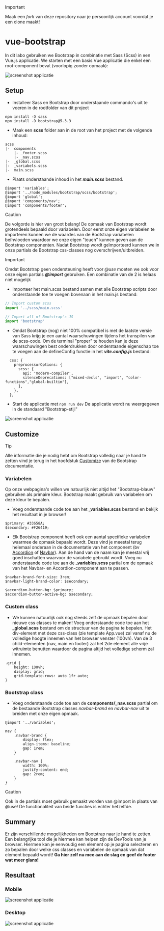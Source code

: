 > [!IMPORTANT]
> Maak een *fork* van deze repository naar je persoonlijk account voordat je een clone maakt!

# vue-bootstrap

In dit labo gebruiken we Bootstrap in combinatie met Sass (Scss) in een Vue.js applicatie. We starten met een basis Vue applicatie die enkel een root-component bevat (voorlopig zonder opmaak):

![screenshot applicatie](/opgave/before.png)

## Setup

- Installeer Sass en Bootstrap door onderstaande commando's uit te voeren in de rootfolder van dit project
```
npm install -D sass
npm install -D bootstrap@5.3.3
```
- Maak een **scss** folder aan in de root van het project met de volgende inhoud:
```
scss
|-  components
    |- _footer.scss
    |- _nav.scss
|-  _global.scss
|-  _variabels.scss
|-  main.scss
```
- Plaats onderstaande inhoud in het ***main.scss*** bestand. 
```
@import 'variables'; 
@import '../node_modules/bootstrap/scss/bootstrap';
@import 'global';
@import 'components/nav';
@import 'components/footer';
```
> [!CAUTION] 
> De volgorde is hier van groot belang! De opmaak van Bootstrap wordt grotendeels bepaald door variabelen. Door eerst onze eigen variabelen te importeren kunnen we de waardes van de Bootstrap variabelen beïnvloeden waardoor we onze eigen "touch" kunnen geven aan de Bootstrap componenten. Nadat Bootstrap wordt geïmporteerd kunnen we in onze partials de Bootstrap css-classes nog overschrijven/uitbreiden.

> [!IMPORTANT]
> Omdat Bootstrap geen ondersteuning heeft voor *@use* moeten we ook voor onze eigen partials ***@import*** gebruiken. Een combinatie van de 2 is helaas niet mogelijk
- Importeer het main.scss bestand samen met alle Bootstrap scripts door onderstaande toe te voegen bovenaan in het main.js bestand:
``` main.js
// Import custom scss
import '../scss/main.scss'

// Import all of Bootstrap's JS
import 'bootstrap'
```
- Omdat Bootstrap (nog) niet 100% compatibel is met de laatste versie van Sass krijg je een aantal waarschuwingen tijdens het transpilen van de scss-code. Om de terminal "proper" te houden kan je deze waarschuwingen best onderdrukken door onderstaande eigenschap toe te voegen aan de defineConfig functie in het ***vite.config.js*** bestand:
```
  css: {
    preprocessorOptions: {
      scss: {
        api: 'modern-compiler',
        silenceDeprecations: ["mixed-decls", "import", "color-functions","global-builtin"],
      },
    },
  },
```
- Start de applicatie met ```npm run dev```
  De applicatie wordt nu weergegeven in de standaard "Bootstrap-stijl"

![screenshot applicatie](/opgave/bootstrap.png)

## Customize
> [!TIP]
> Alle informatie die je nodig hebt om Bootstrap volledig naar je hand te zetten vind je terug in het hoofdstuk [Customize](https://getbootstrap.com/docs/5.3/customize/overview/) van de Bootstrap documentatie.

### Variabelen
Op onze webpagina's willen we natuurlijk niet altijd het "Bootstrap-blauw" gebruiken als primaire kleur. Bootstrap maakt gebruik van variabelen om deze kleur te bepalen.

- Voeg onderstaande code toe aan het **_variables.scss** bestand en bekijk het resultaat in je browser!
```
$primary: #33658A;
$secondary: #F26419;
```
- Elk Bootstrap component heeft ook een aantal specifieke variabelen waarmee de opmaak bepaald wordt. Deze vind je meestal terug helemaal onderaan in de documentatie van het component (bv [Accordion](https://getbootstrap.com/docs/5.3/components/accordion/#sass-variables) of [Navbar](https://getbootstrap.com/docs/5.3/components/navbar/#sass-variables)). Aan de hand van de naam kan je meestal vrij goed inschatten waarvoor de variabele gebruikt wordt.
Voeg nu onderstaande code toe aan de **_variables.scss** partial om de opmaak van het Navbar- en Accordion-component aan te passen.
```
$navbar-brand-font-size: 3rem;
$navbar-light-brand-color: $secondary;

$accordion-button-bg: $primary;
$accordion-button-active-bg: $secondary;
```
### Custom class
- We kunnen natuurlijk ook nog steeds zelf de opmaak bepalen door nieuwe css classes te maken! Voeg onderstaande code toe aan het **_global.scss** bestand om de structuur van de pagina te bepalen. Het div-element met deze css-class (zie template App.vue) zal vanaf nu de volledige hoogte innemen van het browser venster (100vh). Van de 3 child-elementen (nav, main en footer) zal het 2de element alle vrije witruimte benutten waardoor de pagina altijd het volledige scherm zal innemen.
```
.grid {
    height: 100vh;
    display: grid;
    grid-template-rows: auto 1fr auto;
} 
```
### Bootstrap class
- Voeg onderstaande code toe aan de **components/_nav.scss** partial om de bestaande Bootstrap classes *navbar-brand* en *navbar-nav* uit te breiden met onze eigen opmaak.
```
@import '../variables';

nav {
    .navbar-brand {
        display: flex;
        align-items: baseline;
        gap: 1rem;
    }

    .navbar-nav {
        width: 100%;
        justify-content: end;
        gap: 2rem;
    }
}
```
> [!CAUTION]
> Ook in de partials moet gebruik gemaakt worden van @import in plaats van @use! De functionaliteit van beide functies is echter hetzelfde.

## Summary
Er zijn verschillende mogelijkheden om Bootstrap naar je hand te zetten. Een belangrijke tool die je hiermee kan helpen zijn de DevTools van je browser. Hiermee kan je eenvoudig een element op je pagina selecteren en zo bepalen door welke css classes en variabelen de opmaak van dat element bepaald wordt! **Ga hier zelf nu mee aan de slag en geef de footer wat meer glans!**


## Resultaat
### Mobile
![screenshot applicatie](/opgave/customized-mobile.png)

### Desktop
![screenshot applicatie](/opgave/customized-desktop.png)
